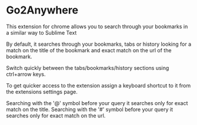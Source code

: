 Go2Anywhere
===============

This extension for chrome allows you to search through your bookmarks in a similar way to Sublime Text

By default, it searches through your bookmarks, tabs or history looking for a match on the title of the bookmark and exact match on the url of the bookmark.

Switch quickly between the tabs/bookmarks/history sections using ctrl+arrow keys.

To get quicker access to the extension assign a keyboard shortcut to it from the extensions settings page.

Searching with the '@' symbol before your query it searches only for exact match on the title. 
Searching with the '#' symbol before your query it searches only for exact match on the url.
